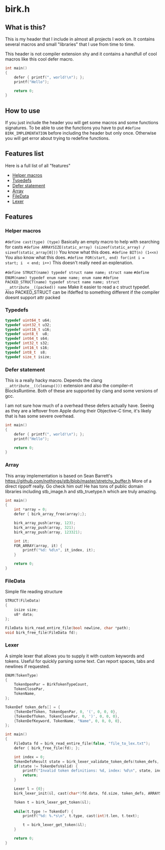 # birk.h

## What is this?

This is my header that I include in almost all projects I work on. It contains several macros and small "libraries" that I use from time to time.

This header is not compiler extension shy and it contains a handfull of cool macros like this cool defer macro.

```c
int main()
{
	defer { printf(", world!\n"); };
	printf("Hello");

	return 0;
}
```

## How to use

If you just include the header you will get some macros and some functions signatures.
To be able to use the functions you have to put `#define BIRK_IMPLEMENTATION` before including the header but only once. Otherwise you will get error about trying to redefine functions.

## Features list
Here is a full list of all "features"

- [Helper macros](#helper-macros)
- [Typedefs](#typedefs)
- [Defer statement](#defer-statement)
- [Array](#array)
- [FileData](#filedata)
- [Lexer](#lexer)

## Features

### Helper macros

`#define cast(type) (type)`
Basically an empty macro to help with searching for casts
`#define ARRAYSIZE(static_array) (sizeof(static_array) / sizeof(static_array[0]))`
You know what this does.
`#define BIT(n) (1<<n)`
You also know what this does.
`#define FOR(start, end) for(int i = start; i  < end; i++)`
This doesn't really need an explenation.

`#define STRUCT(name) typedef struct name name; struct name`
`#define ENUM(name) typedef enum name name; enum name`
`#define PACKED_STRUCT(name) typedef struct name name; struct __attribute__((packed)) name`
Make it easier to read a c struct typedef. Also PACKED_STRUCT can be ifdeffed to something different if the compiler doesnt support attr packed

### Typedefs
```c
typedef uint64_t u64;
typedef uint32_t u32;
typedef uint16_t u16;
typedef uint8_t  u8;
typedef int64_t s64;
typedef int32_t s32;
typedef int16_t s16;
typedef int8_t  s8;
typedef size_t isize;
```

### Defer statement

This is a really hacky macro.
Depends the clang `__attribute__((cleanup()))` extension and also the compiler-rt BlocksRuntime. Both of these are supported by clang and some versions of gcc.

I am not sure how much of a overhead these defers actually have. Seeing as they are a leftover from Apple during their Objective-C time, it's likely that is has some severe overhead.

```c
int main()
{
	defer { printf(", world!\n"); };
	printf("Hello");

	return 0;
}
```

### Array

This array implementation is based on Sean Barrett's https://github.com/nothings/stb/blob/master/stretchy_buffer.h More of a direct rippoff really. Go check him out! He has tons of public domain libraries including stb_image.h and stb_truetype.h which are truly amazing.

```c
int main()
{
	int *array = 0;
	defer { birk_array_free(array);};

	birk_array_push(array, 123);
	birk_array_push(array, 321);
	birk_array_push(array, 123321);

	int it;
	FOR_ARRAY(array, it) {
		printf("%d: %d\n", it_index, it);
	}

	return 0;
}
```

### FileData

Simple file reading structure

```c
STRUCT(FileData)
{
	isize size;
	u8* data;
};

FileData birk_read_entire_file(bool newline, char *path);
void birk_free_file(FileData fd);
```

### Lexer

A simple lexer that allows you to supply it with custom keywords and tokens. Useful for quickly parsing some text. Can report spaces, tabs and newlines if requested.

```c
ENUM(TokenType)
{
	TokenOpenPar = BirkTokenTypeCount,
	TokenClosePar,
	TokenName,
};

TokenDef token_defs[] = {
	{TokenDefToken, TokenOpenPar, 0, '(', 0, 0, 0},
	{TokenDefToken, TokenClosePar, 0, ')', 0, 0, 0},
	{TokenDefKeyword, TokenName, "Name", 0, 0, 0, 0},
};

int main()
{
	FileData fd = birk_read_entire_file(false, "file_to_lex.txt");
	defer { birk_free_file(fd); };

	int index = 0;
	TokenDefsResult state = birk_lexer_validate_token_defs(token_defs, ARRAYSIZE(token_defs), &index);
	if(state != TokenDefsValid) {
		printf("Invalid token definitions: %d, index: %d\n", state, index);
		return;
	}

	Lexer l = {0};
	birk_lexer_init(&l, cast(char*)fd.data, fd.size, token_defs, ARRAYSIZE(token_defs), true, true);

	Token t = birk_lexer_get_token(&l);
	
	while(t.type != TokenEof) {
		printf("%d: %.*s\n", t.type, cast(int)t.len, t.text);

		t = birk_lexer_get_token(&l);
	}

	return 0;
}
```